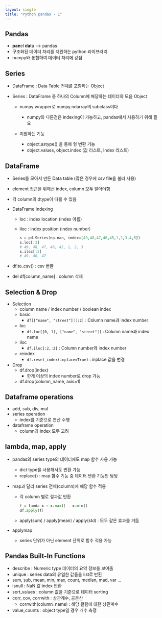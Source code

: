 ```yaml
---
layout: single
title: "Python pandas - 1"
---
```

## Pandas

- **pan**el **da**ta --> pandas
- 구조화된 데이터 처리를 지원하는 python 라이브러리
- numpy와 통합하여 데이터 처리에 강점



## Series

- DataFrame : Data Table 전체를 포함하는 Object

- Series : DataFrame 중 하나의 Column에 해당하는 데이터의 모음 Object

  - numpy wrapper로 numpy.ndarray의 subclass이다

    - numpy와 다른점은 indexing이 가능하고, pandas에서 사용하기 위해 필요

  - 지원하는 기능

    - object.astype() 을 통해 형 변환 가능
    - object.values, object.index (값 리스트, Index 리스트)

    

## DataFrame

- Series를 모아서 만든 Data table (많은 경우에 csv file을 불러 사용)

- element 접근을 위해선 index, column 모두 알아야함

- 각 column의 dtype이 다를 수 있음

- DataFrame Indexing

  - loc : index location (index 이름)

  - iloc : index position (index number)

    ```python
    s = pd.Series(np.nan, index=[49,48,47,46,45,1,2,3,4,5])
    s.loc[:3]
    # 49, 48, 47, 46, 45, 1, 2, 3
    s.iloc[:3]
    # 49, 48, 47
    ```

- df.to_csv() : csv 변환
- del df[column_name] : column 삭제



## Selection & Drop

- Selection
  - column name / index number / boolean index
  - basic
    - ```df[["name", "street"]][:2]``` : Column name과 index number
  - loc
    - ```df.loc[[0, 1], ["name", "street"]]``` : Column name과 index name
  - iloc
    - ```df.iloc[:2,:2]``` : Column number와 index number
  - reindex
    - ```df.reset_index(inplace=True)``` : inplace 값을 변경
- Drop
  - df.drop(index)
    - 한개 이상의 index number로 drop 가능
  - df.drop(column_name, axis=1)



## Dataframe operations

- add, sub, div, mul
- series operation
  - index를 기준으로 연산 수행
- dataframe operation
  - column과 index 모두 고려



## lambda, map, apply

- pandas의 series type의 데이터에도 map 함수 사용 가능

  - dict type을 사용해서도 변환 가능
  - replace() : map 함수 기능 중 데이터 변환 기능만 담당

- map과 달리 series 전체(column)에 해당 함수 적용

  - 각 column 별로 결과값 반환

    ```python
    f = lamda x : x.max() - x.min()
    df.apply(f)
    ```

  - apply(sum) / apply(mean) / apply(std) : 모두 같은 효과를 거둠

- applymap

  - series 단위가 아닌 element 단위로 함수 적용 가능



## Pandas Built-In Functions

- describe : Numeric type 데이터의 요약 정보를 보여줌
- unique : series data의 유일한 값들을 list로 반환
- sum, sub, mean, min, max, count, median, mad, var ...
- isnull : NaN 값 index 반환
- sort_values : column 값을 기준으로 데이터 sorting
- corr, cov, corrwith : 상관계수, 공분산
  - corrwith(column_name) : 해당 컬럼에 대한 상관계수
- value_counts : object type일 경우 개수 측정
